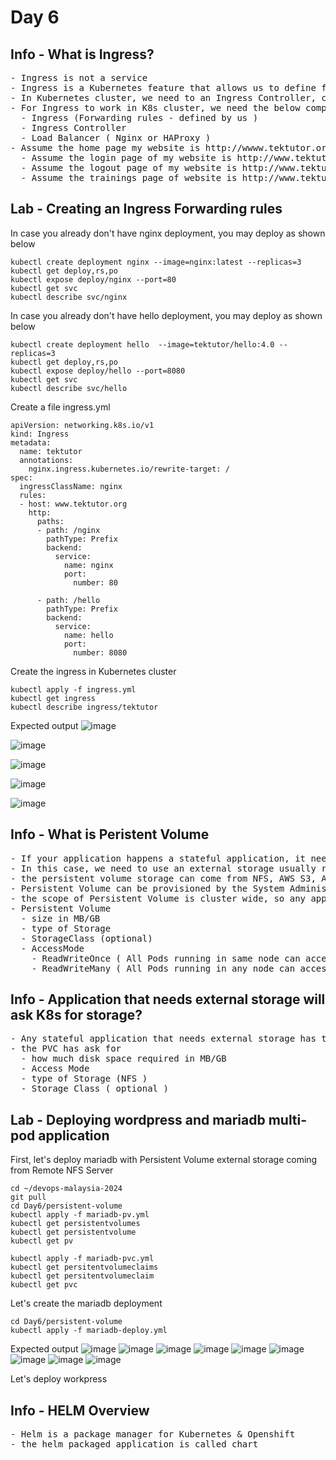 # Day 6

## Info - What is Ingress?
<pre>
- Ingress is not a service
- Ingress is a Kubernetes feature that allows us to define forwarding rules
- In Kubernetes cluster, we need to an Ingress Controller, can be Nginx Ingress Controller or HAProxy Ingress Controller
- For Ingress to work in K8s cluster, we need the below components in K8s cluster
  - Ingress (Forwarding rules - defined by us )
  - Ingress Controller
  - Load Balancer ( Nginx or HAProxy )
- Assume the home page my website is http://wwww.tektutor.org
  - Assume the login page of my website is http://www.tektutor.org/login
  - Assume the logout page of my website is http://www.tektutor.org/logout
  - Assume the trainings page of website is http://www.tektutor.org/trainings
</pre>

## Lab - Creating an Ingress Forwarding rules
In case you already don't have nginx deployment, you may deploy as shown below
```
kubectl create deployment nginx --image=nginx:latest --replicas=3
kubectl get deploy,rs,po
kubectl expose deploy/nginx --port=80
kubectl get svc
kubectl describe svc/nginx
```

In case you already don't have hello deployment, you may deploy as shown below
```
kubectl create deployment hello  --image=tektutor/hello:4.0 --replicas=3
kubectl get deploy,rs,po
kubectl expose deploy/hello --port=8080
kubectl get svc
kubectl describe svc/hello
```

Create a file ingress.yml
```
apiVersion: networking.k8s.io/v1
kind: Ingress
metadata:
  name: tektutor
  annotations:
    nginx.ingress.kubernetes.io/rewrite-target: /
spec:
  ingressClassName: nginx
  rules:
  - host: www.tektutor.org
    http:
      paths:
      - path: /nginx
        pathType: Prefix
        backend:
          service:
            name: nginx
            port:
              number: 80

      - path: /hello
        pathType: Prefix
        backend:
          service:
            name: hello 
            port:
              number: 8080
```

Create the ingress in Kubernetes cluster
```
kubectl apply -f ingress.yml
kubectl get ingress
kubectl describe ingress/tektutor
```

Expected output
![image](https://github.com/tektutor/devops-malaysia-2024/assets/12674043/ff73a367-645a-4171-873a-a6eb9036b5b9)

![image](https://github.com/tektutor/devops-malaysia-2024/assets/12674043/ccb75211-93a2-4699-86bc-ed139f6b6575)

![image](https://github.com/tektutor/devops-malaysia-2024/assets/12674043/41b396b9-0d77-4632-8c4e-a25e4e383008)

![image](https://github.com/tektutor/devops-malaysia-2024/assets/12674043/46d8a2aa-9058-4544-b297-ad2214734c87)

![image](https://github.com/tektutor/devops-malaysia-2024/assets/12674043/631fe285-c0cc-42b6-be95-f1acbcc19683)

## Info - What is Peristent Volume
<pre>
- If your application happens a stateful application, it needs to persistent the data beyond the lifetime of the Pod containers
- In this case, we need to use an external storage usually referred in Kubernetes/Openshift as Persistent Volume (PV)
- the persistent volume storage can come from NFS, AWS S3, AWS EBS, Azure Storage
- Persistent Volume can be provisioned by the System Administrator either manually or using Storage Class dynamically
- the scope of Persistent Volume is cluster wide, so any application running in the cluster on anyname can claim the Persistent Volume if the below criteria matches
- Persistent Volume
  - size in MB/GB
  - type of Storage
  - StorageClass (optional)
  - AccessMode
    - ReadWriteOnce ( All Pods running in same node can access the PV )
    - ReadWriteMany ( All Pods running in any node can access the PV )
</pre>  

## Info - Application that needs external storage will ask K8s for storage?
<pre>
- Any stateful application that needs external storage has to request the K8s/Openshift cluster by defining a Persistent Volume Claim(PVC)
- the PVC has ask for 
  - how much disk space required in MB/GB
  - Access Mode
  - type of Storage (NFS )
  - Storage Class ( optional )
</pre>  

## Lab - Deploying wordpress and mariadb multi-pod application
First, let's deploy mariadb with Persistent Volume external storage coming from Remote NFS Server
```
cd ~/devops-malaysia-2024
git pull
cd Day6/persistent-volume
kubectl apply -f mariadb-pv.yml
kubectl get persistentvolumes
kubectl get persistentvolume
kubectl get pv

kubectl apply -f mariadb-pvc.yml
kubectl get persitentvolumeclaims
kubectl get persitentvolumeclaim
kubectl get pvc
```

Let's create the mariadb deployment
```
cd Day6/persistent-volume
kubectl apply -f mariadb-deploy.yml
```

Expected output
![image](https://github.com/tektutor/devops-malaysia-2024/assets/12674043/e6547b63-6fbb-47b6-82ee-497f4abc4b1e)
![image](https://github.com/tektutor/devops-malaysia-2024/assets/12674043/8f63eedd-3d9f-4c67-903e-6f1bd03c4b74)
![image](https://github.com/tektutor/devops-malaysia-2024/assets/12674043/59bd2833-c04b-44fd-9a0f-307b1926ec4d)
![image](https://github.com/tektutor/devops-malaysia-2024/assets/12674043/f2119b1a-b312-452e-a20b-c2d4daf30982)
![image](https://github.com/tektutor/devops-malaysia-2024/assets/12674043/f633ca12-a1d2-4194-aec2-33d4861ab67f)
![image](https://github.com/tektutor/devops-malaysia-2024/assets/12674043/b6aa9eec-ffa3-4a0c-a467-af3a02e23942)
![image](https://github.com/tektutor/devops-malaysia-2024/assets/12674043/7957564c-88a6-4157-b9d2-c95bab51a320)
![image](https://github.com/tektutor/devops-malaysia-2024/assets/12674043/9f53b296-dd15-4948-a457-0698475e2da3)
![image](https://github.com/tektutor/devops-malaysia-2024/assets/12674043/7e045506-4443-4dab-b5d9-11cb4a4fb765)

Let's deploy workpress


## Info - HELM Overview
<pre>
- Helm is a package manager for Kubernetes & Openshift
- the helm packaged application is called chart
</pre>

